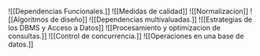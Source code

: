 ![[Dependencias Funcionales.]]
![[Medidas de calidad]]
![[Normalizacion]]
![[Algoritmos de diseño]]
![[Dependencias multivaluadas.]]
![[Estrategias de los DBMS y Acceso a Datos]]
![[Procesamiento y optimizacion de consultas.]]
![[Control de concurrencia.]]
![[Operaciones en una base de datos.]]
